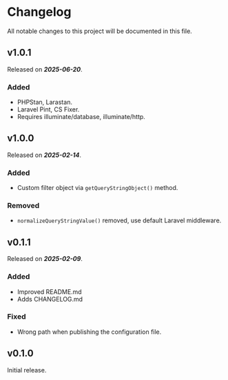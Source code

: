# Changelog

All notable changes to this project will be documented in this file.

## v1.0.1

Released on _**2025-06-20**_.

### Added

- PHPStan, Larastan.
- Laravel Pint, CS Fixer.
- Requires illuminate/database, illuminate/http.

## v1.0.0

Released on _**2025-02-14**_.

### Added

- Custom filter object via `getQueryStringObject()` method.

### Removed

- `normalizeQueryStringValue()` removed, use default Laravel middleware.

## v0.1.1

Released on _**2025-02-09**_.

### Added

- Improved README.md
- Adds CHANGELOG.md

### Fixed

- Wrong path when publishing the configuration file.

## v0.1.0

Initial release.